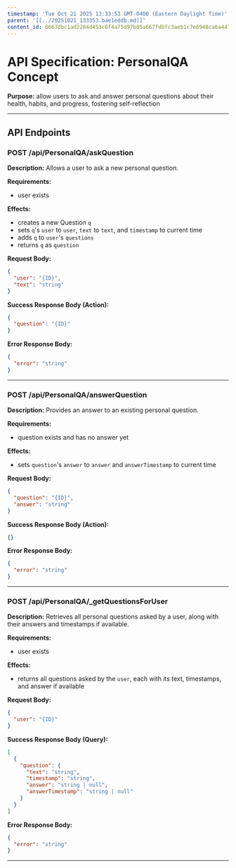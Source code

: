 ```yaml
---
timestamp: 'Tue Oct 21 2025 13:33:53 GMT-0400 (Eastern Daylight Time)'
parent: '[[../20251021_133353.bae1eddb.md]]'
content_id: 6667dbc1ad2284d453c6f4a75d97b85a667fdbfc3aeb1c7e6948ca6a44f1501f
---
```


# API Specification: PersonalQA Concept

**Purpose:** allow users to ask and answer personal questions about their health, habits, and progress, fostering self-reflection

***

## API Endpoints

### POST /api/PersonalQA/askQuestion

**Description:** Allows a user to ask a new personal question.

**Requirements:**

* user exists

**Effects:**

* creates a new Question `q`
* sets `q`'s `user` to `user`, `text` to `text`, and `timestamp` to current time
* adds `q` to `user`'s `questions`
* returns `q` as `question`

**Request Body:**

```json
{
  "user": "{ID}",
  "text": "string"
}
```

**Success Response Body (Action):**

```json
{
  "question": "{ID}"
}
```

**Error Response Body:**

```json
{
  "error": "string"
}
```

***

### POST /api/PersonalQA/answerQuestion

**Description:** Provides an answer to an existing personal question.

**Requirements:**

* question exists and has no answer yet

**Effects:**

* sets `question`'s `answer` to `answer` and `answerTimestamp` to current time

**Request Body:**

```json
{
  "question": "{ID}",
  "answer": "string"
}
```

**Success Response Body (Action):**

```json
{}
```

**Error Response Body:**

```json
{
  "error": "string"
}
```

***

### POST /api/PersonalQA/\_getQuestionsForUser

**Description:** Retrieves all personal questions asked by a user, along with their answers and timestamps if available.

**Requirements:**

* user exists

**Effects:**

* returns all questions asked by the `user`, each with its text, timestamps, and answer if available

**Request Body:**

```json
{
  "user": "{ID}"
}
```

**Success Response Body (Query):**

```json
[
  {
    "question": {
      "text": "string",
      "timestamp": "string",
      "answer": "string | null",
      "answerTimestamp": "string | null"
    }
  }
]
```

**Error Response Body:**

```json
{
  "error": "string"
}
```

***
